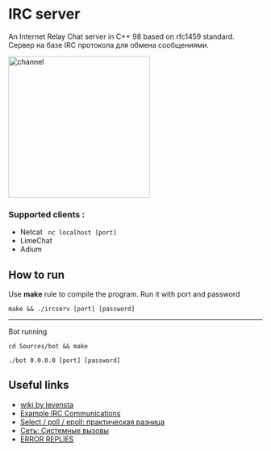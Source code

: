 # IRC server

An Internet Relay Chat server in C++ 98 based on rfc1459 standard.  
Сервер на базе IRC протокола для обмена сообщениями.  

<img src="https://media.giphy.com/media/xT1XGwtY71kMjBkORi/giphy.gif" width="280"  alt="channel"/>

### Supported clients :
- Netcat 
  ` nc localhost [port]`
- LimeChat
- Adium

## How to run
Use **make** rule to compile the program. Run it with port and password
``` 
make && ./ircserv [port] [password]
``` 

---

Bot running
```
cd Sources/bot && make
```
```
./bot 0.0.0.0 [port] [password]
```

## Useful links 
- [wiki by levensta](https://github.com/levensta/IRC-Server)
- [Example IRC Communications](http://chi.cs.uchicago.edu/chirc/irc_examples.html)
- [Select / poll / epoll: практическая разница](https://habr.com/ru/company/infopulse/blog/415259/)
- [Сеть: Системные вызовы](https://masandilov.ru/network/guide_to_network_programming5#5.9)
- [ERROR REPLIES](https://gist.github.com/proxypoke/2264878)
